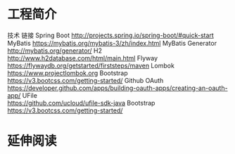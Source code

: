 # 工程简介

技术	链接
Spring Boot
http://projects.spring.io/spring-boot/#quick-start
MyBatis	
https://mybatis.org/mybatis-3/zh/index.html
MyBatis Generator	
http://mybatis.org/generator/
H2	
http://www.h2database.com/html/main.html
Flyway	
https://flywaydb.org/getstarted/firststeps/maven
Lombok	
https://www.projectlombok.org
Bootstrap	
https://v3.bootcss.com/getting-started/
Github OAuth	
https://developer.github.com/apps/building-oauth-apps/creating-an-oauth-app/
UFile	
https://github.com/ucloud/ufile-sdk-java
Bootstrap	
https://v3.bootcss.com/getting-started/

# 延伸阅读

